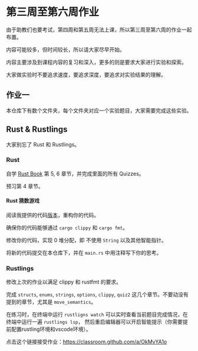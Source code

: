 # 第三周至第六周作业

由于助教们也要考试，第四周和第五周无法上课，所以第三周至第六周的作业一起布置。

内容可能较多，但时间较长，所以请大家尽早开始。

内容主要涉及到课程内容的复习和深入，更多的则是要求大家进行实验和探索。

大家做实验时不要追求速度，要追求深度，要追求对实验结果的理解。

## 作业一

本仓库下有数个文件夹，每个文件夹对应一个实验题目，大家需要完成这些实验。

## Rust & Rustlings

大家别忘了 Rust 和 Rustlings。

### Rust

自学 [Rust Book](https://rust-book.cs.brown.edu/) 第 5, 6 章节，并完成里面的所有 Quizzes。

预习第 4 章节。

#### Rust 猜数游戏

阅读我提供的代码[版本](https://github.com/Loongson-neuq/rust-basic-01-Cai1Hsu/tree/master/guess_game)，重构你的代码。

确保你的代码能够通过 `cargo clippy` 和 `cargo fmt`。

修改你的代码，实现 0 堆分配，即 不使用 `String` 以及其他智能指针。

将新的代码提交在本仓库下，并在 `main.rs` 中用注释写下你的思考。

### Rustlings

修改上次的作业以满足 clippy 和 rustfmt 的要求。

完成 `structs`, `enums`, `strings`, `options`, `clippy`, `quiz2` 这几个章节。不要动没有提到的章节，尤其是 `move_semantics`。

在练习时，在终端中运行 `rustligns watch` 可以实时查看当前题目完成情况，在终端中运行一遍 `rustlings lsp`， 然后重启编辑器可以开启智能提示（你需要提前配置rustling环境和vscode环境）。

点击这个链接接受作业：https://classroom.github.com/a/OkMvYA1o